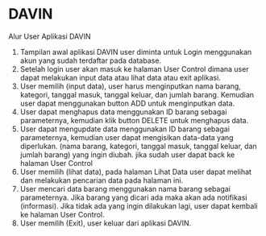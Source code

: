 # DAVIN
Alur User Aplikasi DAVIN

1. Tampilan awal aplikasi DAVIN user diminta untuk Login menggunakan akun yang sudah terdaftar pada database.
2. Setelah login user akan masuk ke halaman User Control dimana user dapat melakukan input data atau lihat data atau exit aplikasi.
3. User memilih (input data), user harus menginputkan nama barang, kategori, tanggal masuk, tanggal keluar, dan jumlah barang.
   Kemudian user dapat menggunakan button ADD untuk menginputkan data.
4. User dapat menghapus data menggunakan ID barang sebagai parameternya, kemudian klik button DELETE untuk menghapus data.
5. User dapat mengupdate data menggunakan ID barang sebagai parameternya, kemudian user dapat mengisikan data-data yang diperlukan.
   (nama barang, kategori, tanggal masuk, tanggal keluar, dan jumlah barang) yang ingin diubah. jika sudah user dapat back ke halaman User Control
6. User memilih (lihat data), pada halaman Lihat Data user dapat melihat dan melakukan pencarian data pada halaman ini.
7. User mencari data barang menggunakan nama barang sebagai parameternya. Jika barang yang dicari ada maka akan ada notifikasi (informasi).
   Jika tidak ada yang ingin dilakukan lagi, user dapat kembali ke halaman User Control.
8. User memilih (Exit), user keluar dari aplikasi DAVIN.
